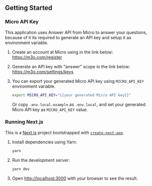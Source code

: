 ## Getting Started

### Micro API Key

This application uses Answer API from Micro to answer your questions, because of it its required to generate an API key and setup it as environment variable.

1. Create an account at Micro using in the link below:
   https://m3o.com/register

2. Generate an API key with "answer" scope in the link below:
   https://m3o.com/settings/keys

3. You can export your generated Micro API key using `MICRO_API_KEY` environment variable.

   ```sh
   export MICRO_API_KEY="{{your generated Micro API key}}"
   ```

   Or copy `.env.local.example` as `.env.local`, and set your generated Micro API key as `MICRO_API_KEY` value.

### Running Next.js

This is a [Next.js](https://nextjs.org/) project bootstrapped with [`create-next-app`](https://github.com/vercel/next.js/tree/canary/packages/create-next-app).

1. Install dependencies using Yarn:

   ```bash
   yarn
   ```


2. Run the development server:

   ```bash
   yarn dev
   ```

3. Open [http://localhost:3000](http://localhost:3000) with your browser to see the result.
